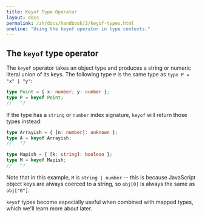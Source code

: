 ```yaml
---
title: Keyof Type Operator
layout: docs
permalink: /zh/docs/handbook/2/keyof-types.html
oneline: "Using the keyof operator in type contexts."
---
```


## The `keyof` type operator

The `keyof` operator takes an object type and produces a string or numeric literal union of its keys.
The following type `P` is the same type as `type P = "x" | "y"`:

```ts twoslash
type Point = { x: number; y: number };
type P = keyof Point;
//   ^?
```

If the type has a `string` or `number` index signature, `keyof` will return those types instead:

```ts twoslash
type Arrayish = { [n: number]: unknown };
type A = keyof Arrayish;
//   ^?

type Mapish = { [k: string]: boolean };
type M = keyof Mapish;
//   ^?
```

Note that in this example, `M` is `string | number` -- this is because JavaScript object keys are always coerced to a string, so `obj[0]` is always the same as `obj["0"]`.

`keyof` types become especially useful when combined with mapped types, which we'll learn more about later.
